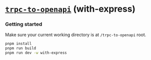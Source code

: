 # [**`trpc-to-openapi`**](../../README.md) (with-express)

### Getting started

Make sure your current working directory is at `/trpc-to-openapi` root.

```bash
pnpm install
pnpm run build
pnpm run dev -w with-express
```
